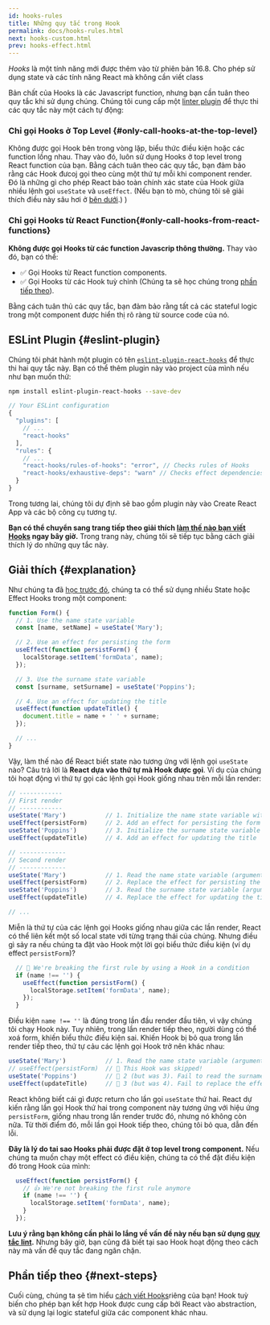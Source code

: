 ```yaml
---
id: hooks-rules
title: Những quy tắc trong Hook
permalink: docs/hooks-rules.html
next: hooks-custom.html
prev: hooks-effect.html
---
```


*Hooks* là một tính năng mới được thêm vào từ phiên bản 16.8. Cho phép sử dụng state và các tính năng React mà không cần viết class

Bản chất của Hooks là các Javascript function, nhưng bạn cần tuân theo quy tắc khi sử dụng chúng. Chúng tôi cung cấp một [linter plugin](https://www.npmjs.com/package/eslint-plugin-react-hooks) để thực thi các quy tắc này một cách tự động:

### Chỉ gọi Hooks ở Top Level {#only-call-hooks-at-the-top-level}

Không được gọi Hook bên trong vòng lặp, biểu thức điều kiện hoặc các function lồng nhau. Thay vào đó, luôn sử dụng Hooks ở top level trong React function của bạn. Bằng cách tuân theo các quy tắc, bạn đảm bảo rằng các Hook đưcoj gọi theo cùng một thứ tự mỗi khi component render. Đó là những gì cho phép React bảo toàn chính xác state của Hook giữa nhiều lệnh goi `useState` và `useEffect`. (Nếu bạn tò mò, chúng tôi sẽ giải thích điều này sâu hơi ở [bên dưới](#explanation).) )

### Chỉ gọi Hooks từ React Function{#only-call-hooks-from-react-functions}

**Không được gọi Hooks từ các function Javascrip thông thường.** Thay vào đó, bạn có thể:

* ✅ Gọi Hooks từ React function components.
* ✅ Gọi Hooks từ các Hook tuỳ chỉnh (Chúng ta sẽ học chúng trong [phần tiếp theo](/docs/hooks-custom.html)).

Bằng cách tuân thủ các quy tắc, bạn đảm bảo rằng tất cả các stateful logic trong một component được hiển thị rõ ràng từ source code của nó.

## ESLint Plugin {#eslint-plugin}

Chúng tôi phát hành một plugin có tên [`eslint-plugin-react-hooks`](https://www.npmjs.com/package/eslint-plugin-react-hooks) để thực thi hai quy tắc này. Bạn có thể thêm plugin này vào project của mình nếu như bạn muốn thử:

```bash
npm install eslint-plugin-react-hooks --save-dev
```

```js
// Your ESLint configuration
{
  "plugins": [
    // ...
    "react-hooks"
  ],
  "rules": {
    // ...
    "react-hooks/rules-of-hooks": "error", // Checks rules of Hooks
    "react-hooks/exhaustive-deps": "warn" // Checks effect dependencies
  }
}
```

Trong tương lai, chúng tôi dự định sẽ bao gồm plugin này vào Create React App và các bộ công cụ tương tự.

**Bạn có thể chuyển sang trang tiếp theo giải thích [làm thế nào bạn viết Hooks](/docs/hooks-custom.html) ngay bây giờ.** Trong trang này, chúng tôi sẽ tiếp tục bằng cách giải thích lý do những quy tắc này. 

## Giải thích {#explanation}

Như chúng ta đã [học trước đó](/docs/hooks-state.html#tip-using-multiple-state-variables), chúng ta có thể sử dụng nhiều State hoặc Effect Hooks trong một component:

```js
function Form() {
  // 1. Use the name state variable
  const [name, setName] = useState('Mary');

  // 2. Use an effect for persisting the form
  useEffect(function persistForm() {
    localStorage.setItem('formData', name);
  });

  // 3. Use the surname state variable
  const [surname, setSurname] = useState('Poppins');

  // 4. Use an effect for updating the title
  useEffect(function updateTitle() {
    document.title = name + ' ' + surname;
  });

  // ...
}
```

Vậy, làm thế nào để React biết state nào tương ứng với lệnh gọi `useState` nào? Câu trả lời là **React dựa vào thứ tự mà Hook được gọi**. Ví dụ của chúng tôi hoạt động vì thứ tự gọi các lệnh gọi Hook giống nhau trên mỗi lần render:

```js
// ------------
// First render
// ------------
useState('Mary')           // 1. Initialize the name state variable with 'Mary'
useEffect(persistForm)     // 2. Add an effect for persisting the form
useState('Poppins')        // 3. Initialize the surname state variable with 'Poppins'
useEffect(updateTitle)     // 4. Add an effect for updating the title

// -------------
// Second render
// -------------
useState('Mary')           // 1. Read the name state variable (argument is ignored)
useEffect(persistForm)     // 2. Replace the effect for persisting the form
useState('Poppins')        // 3. Read the surname state variable (argument is ignored)
useEffect(updateTitle)     // 4. Replace the effect for updating the title

// ...
```

Miễn là thứ tự của các lệnh gọi Hooks giống nhau giữa các lần render, React có thể liên kết một số local state với từng trạng thái của chúng. Nhưng điều gì sảy ra nếu chúng ta đặt vào Hook  một lời gọi biểu thức điều kiện (ví dụ effect `persistForm`)?

```js
  // 🔴 We're breaking the first rule by using a Hook in a condition
  if (name !== '') {
    useEffect(function persistForm() {
      localStorage.setItem('formData', name);
    });
  }
```

Điều kiện `name !== ''` là đúng trong lần đầu render đầu tiên, vì vậy chúng tôi chạy Hook này. Tuy nhiên, trong lần render tiếp theo, người dùng có thể xoá form, khiến biểu thức điều kiện sai. Khiến Hook bị bỏ qua trong lần render tiếp theo, thứ tự cảu các lệnh gọi Hook trở nên khác nhau:

```js
useState('Mary')           // 1. Read the name state variable (argument is ignored)
// useEffect(persistForm)  // 🔴 This Hook was skipped!
useState('Poppins')        // 🔴 2 (but was 3). Fail to read the surname state variable
useEffect(updateTitle)     // 🔴 3 (but was 4). Fail to replace the effect
```

React không biết cái gì được return cho lần gọi `useState` thứ hai. React dự kiến rằng lần gọi Hook thứ hai trong component này tương ứng với hiệu ứng `persistForm`, giống nhau trong lần render trước đó, nhưng nó không còn nữa. Từ thời điểm đó, mỗi lần gọi Hook tiếp theo, chúng tôi bỏ qua, dẫn đến lỗi.

**Đây là lý do tai sao Hooks phải được đặt ở top level trong component.**  Nếu chúng ta muốn chạy một effect có điều kiện, chúng ta có thể đặt điều kiện đó trong Hook của mình:

```js
  useEffect(function persistForm() {
    // 👍 We're not breaking the first rule anymore
    if (name !== '') {
      localStorage.setItem('formData', name);
    }
  });
```

**Lưu ý rằng bạn không cần phải lo lắng về vấn đề này nếu bạn sử dụng [quy tắc lint](https://www.npmjs.com/package/eslint-plugin-react-hooks).** Nhưng bây giờ, bạn cũng đã biết tại sao Hook hoạt động theo cách này mà vấn đề quy tắc đang ngăn chặn.

## Phần tiếp theo {#next-steps}

Cuối cùng, chúng ta sẽ tìm hiểu [cách viết Hooks](/docs/hooks-custom.html)riêng của bạn! Hook tuỳ biến cho phép bạn kết hợp Hook được cung cấp bởi React vào abstraction, và sử dụng lại logic stateful giữa các component khác nhau.
